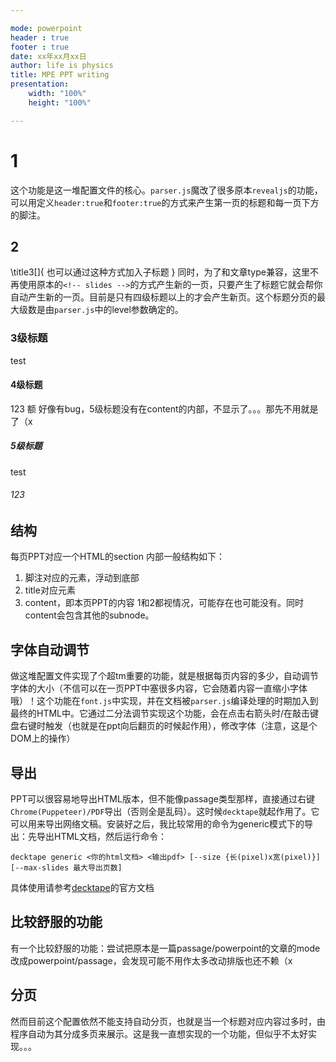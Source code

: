 ```yaml
---

mode: powerpoint
header : true
footer : true
date: xx年xx月xx日
author: life is physics
title: MPE PPT writing
presentation:
    width: "100%"
    height: "100%"

---
```


# 1
这个功能是这一堆配置文件的核心。`parser.js`魔改了很多原本`revealjs`的功能，可以用定义`header:true`和`footer:true`的方式来产生第一页的标题和每一页下方的脚注。
## 2
\title3[]{
也可以通过这种方式加入子标题
}
同时，为了和文章type兼容，这里不再使用原本的`<!-- slides -->`的方式产生新的一页，只要产生了标题它就会帮你自动产生新的一页。目前是只有四级标题以上的才会产生新页。这个标题分页的最大级数是由`parser.js`中的level参数确定的。
### 3级标题
test
#### 4级标题
123
额 好像有bug，5级标题没有在content的内部，不显示了。。。那先不用就是了（x
##### 5级标题
test

###### 123

## 结构
每页PPT对应一个HTML的section
内部一般结构如下：
1. 脚注对应的元素，浮动到底部
2. title对应元素
3. content，即本页PPT的内容
1和2都视情况，可能存在也可能没有。同时content会包含其他的subnode。

## 字体自动调节
做这堆配置文件实现了个超tm重要的功能，就是根据每页内容的多少，自动调节字体的大小（不信可以在一页PPT中塞很多内容，它会随着内容一直缩小字体哦）！这个功能在`font.js`中实现，并在文档被`parser.js`编译处理的时期加入到最终的HTML中。它通过二分法调节实现这个功能，会在点击右箭头时/在敲击键盘右键时触发（也就是在ppt向后翻页的时候起作用），修改字体（注意，这是个DOM上的操作）

## 导出
PPT可以很容易地导出HTML版本，但不能像passage类型那样，直接通过右键`Chrome(Puppeteer)/PDF`导出（否则全是乱码）。这时候`decktape`就起作用了。它可以用来导出网络文稿。安装好之后，我比较常用的命令为generic模式下的导出：先导出HTML文档，然后运行命令：
```
decktape generic <你的html文档> <输出pdf> [--size {长(pixel)x宽(pixel)}] [--max-slides 最大导出页数]
```
具体使用请参考[decktape](https://github.com/astefanutti/decktape)的官方文档

## 比较舒服的功能
有一个比较舒服的功能：尝试把原本是一篇passage/powerpoint的文章的mode改成powerpoint/passage，会发现可能不用作太多改动排版也还不赖（x

## 分页
然而目前这个配置依然不能支持自动分页，也就是当一个标题对应内容过多时，由程序自动为其分成多页来展示。这是我一直想实现的一个功能，但似乎不太好实现。。。
